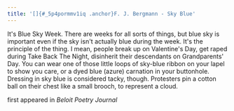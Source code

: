 ```yaml
---
title: '[]{#_5p4pormmv1iq .anchor}F. J. Bergmann - Sky Blue'
---
```


It's Blue Sky Week. There are weeks for all sorts of things, but blue
sky is important even if the sky isn't actually blue during the week.
It's the principle of the thing. I mean, people break up on Valentine's
Day, get raped during Take Back The Night, disinherit their descendants
on Grandparents' Day. You can wear one of those little loops of sky-blue
ribbon on your lapel to show you care, or a dyed blue (azure) carnation
in your buttonhole. Dressing in sky blue is considered tacky, though.
Protesters pin a cotton ball on their chest like a small brooch, to
represent a cloud.

first appeared in *Beloit Poetry Journal*
